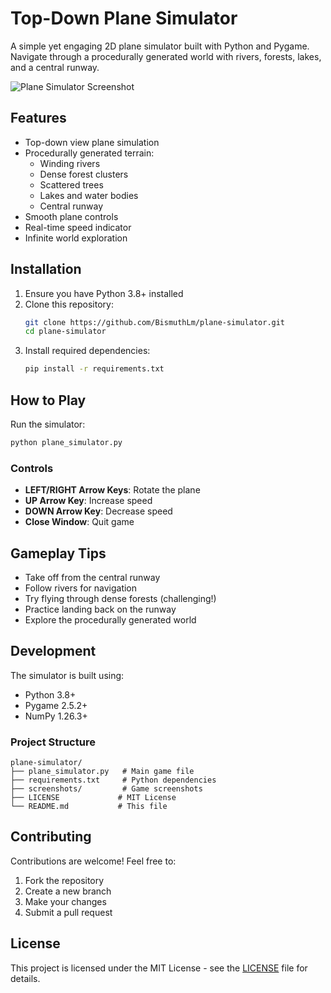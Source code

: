 # Top-Down Plane Simulator

A simple yet engaging 2D plane simulator built with Python and Pygame. Navigate through a procedurally generated world with rivers, forests, lakes, and a central runway.

![Plane Simulator Screenshot](screenshots/screenshot.png)

## Features

- Top-down view plane simulation
- Procedurally generated terrain:
  - Winding rivers
  - Dense forest clusters
  - Scattered trees
  - Lakes and water bodies
  - Central runway
- Smooth plane controls
- Real-time speed indicator
- Infinite world exploration

## Installation

1. Ensure you have Python 3.8+ installed
2. Clone this repository:
   ```bash
   git clone https://github.com/BismuthLm/plane-simulator.git
   cd plane-simulator
   ```
3. Install required dependencies:
   ```bash
   pip install -r requirements.txt
   ```

## How to Play

Run the simulator:
```bash
python plane_simulator.py
```

### Controls
- **LEFT/RIGHT Arrow Keys**: Rotate the plane
- **UP Arrow Key**: Increase speed
- **DOWN Arrow Key**: Decrease speed
- **Close Window**: Quit game

## Gameplay Tips

- Take off from the central runway
- Follow rivers for navigation
- Try flying through dense forests (challenging!)
- Practice landing back on the runway
- Explore the procedurally generated world

## Development

The simulator is built using:
- Python 3.8+
- Pygame 2.5.2+
- NumPy 1.26.3+

### Project Structure
```
plane-simulator/
├── plane_simulator.py   # Main game file
├── requirements.txt     # Python dependencies
├── screenshots/         # Game screenshots
├── LICENSE             # MIT License
└── README.md           # This file
```

## Contributing

Contributions are welcome! Feel free to:
1. Fork the repository
2. Create a new branch
3. Make your changes
4. Submit a pull request

## License

This project is licensed under the MIT License - see the [LICENSE](LICENSE) file for details.
